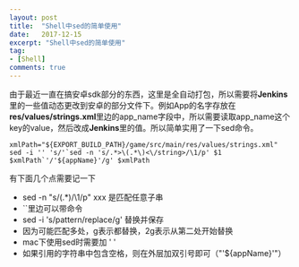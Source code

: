 ```yaml
---
layout: post
title:  "Shell中sed的简单使用"
date:   2017-12-15
excerpt: "Shell中sed的简单使用"
tag:
- [Shell]
comments: true
---
```


由于最近一直在搞安卓sdk部分的东西，这里是全自动打包，所以需要将**Jenkins**里的一些值动态更改到安卓的部分文件下。例如App的名字存放在**res/values/strings.xml**里边的app_name字段中，所以需要读取app_name这个key的value，然后改成**Jenkins**里的值。所以简单实用了一下sed命令。

```
xmlPath="${EXPORT_BUILD_PATH}/game/src/main/res/values/strings.xml"
sed -i '' 's/'`sed -n 's/.*>\(.*\)<\/string>/\1/p' $1 $xmlPath`'/'${appName}'/g' $xmlPath
```

有下面几个点需要记一下  

* sed -n "s/\(.*\)/\1/p" xxx 是匹配任意子串
* ``里边可以带命令
* sed -i 's/pattern/replace/g' 替换并保存
* 因为可能匹配多处，g表示都替换，2g表示从第二处开始替换
* mac下使用sed时需要加 ' '
* 如果引用的字符串中包含空格，则在外层加双引号即可（"'${appName}'"）
